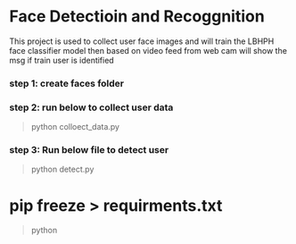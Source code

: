 # Face Detectioin and Recoggnition
This project is used to collect user face images 
and will train the LBHPH face classifier model
then based on video feed from web cam will show the 
msg if train user is identified 


### step 1: create faces folder
### step 2: run below to collect user data
> python colloect_data.py




### step 3: Run below file to detect user
> python detect.py

# pip freeze > requirments.txt


> python 

